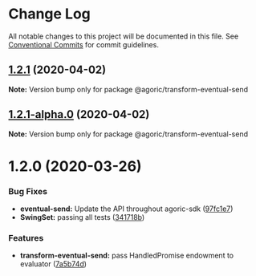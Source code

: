 # Change Log

All notable changes to this project will be documented in this file.
See [Conventional Commits](https://conventionalcommits.org) for commit guidelines.

## [1.2.1](https://github.com/Agoric/agoric-sdk/compare/@agoric/transform-eventual-send@1.2.1-alpha.0...@agoric/transform-eventual-send@1.2.1) (2020-04-02)

**Note:** Version bump only for package @agoric/transform-eventual-send





## [1.2.1-alpha.0](https://github.com/Agoric/agoric-sdk/compare/@agoric/transform-eventual-send@1.2.0...@agoric/transform-eventual-send@1.2.1-alpha.0) (2020-04-02)

**Note:** Version bump only for package @agoric/transform-eventual-send





# 1.2.0 (2020-03-26)


### Bug Fixes

* **eventual-send:** Update the API throughout agoric-sdk ([97fc1e7](https://github.com/Agoric/transform-eventual-send/commit/97fc1e748d8e3955b29baf0e04bfa788d56dad9f))
* **SwingSet:** passing all tests ([341718b](https://github.com/Agoric/transform-eventual-send/commit/341718be335e16b58aa5e648b51a731ea065c1d6))


### Features

* **transform-eventual-send:** pass HandledPromise endowment to evaluator ([7a5b74d](https://github.com/Agoric/transform-eventual-send/commit/7a5b74d8204a6af0d33ad05bfa67da714a0a8a5a))
